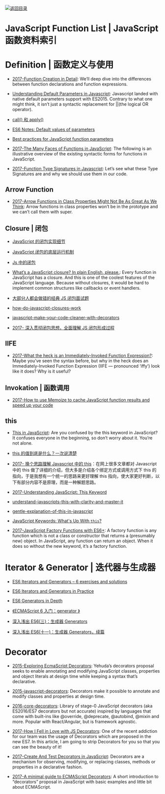 [![返回目录](https://user-images.githubusercontent.com/5803001/38079637-ff0abcf0-3371-11e8-9b76-ad651620afc7.jpg)](https://github.com/wxyyxc1992/Awesome-Lists)

# JavaScript Function List | JavaScript 函数资料索引

# Definition | 函数定义与使用

- [2017-Function Creation in Detail](https://parg.co/U5f): We’ll deep dive into the differences between function declarations and function expressions.

* [Understanding Default Parameters in Javascript](https://parg.co/Urp): Javascript landed with native default parameters support with ES2015. Contrary to what one might think, it isn’t just a syntactic replacement for ||(the logical OR operator).

* [call() 和 apply()](https://zhuanlan.zhihu.com/p/24465043)

* [ES6 Notes: Default values of parameters](https://parg.co/UpD)

* [Best practices for JavaScript function parameters](http://codeutopia.net/blog/2016/11/24/best-practices-for-javascript-function-parameters/)

- [2017-The Many Faces of Functions in JavaScript](https://parg.co/bgS): The following is an illustrative overview of the existing syntactic forms for functions in JavaScript.

- [2017-Function Type Signatures in Javascript](https://parg.co/bgK): Let’s see what these Type Signatures are and why we should use them in our code.

## Arrow Function

- [2017-Arrow Functions in Class Properties Might Not Be As Great As We Think](https://parg.co/U5R): Arrow functions in class properties won’t be in the prototype and we can’t call them with super.

## Closure | 闭包

- [JavaScript 的闭包实现细节](https://zhuanlan.zhihu.com/p/25296587)

- [JavaScript 闭包的底层运行机制](http://www.tuicool.com/articles/NVBrMvU)

- [Js 中的闭包](https://zhuanlan.zhihu.com/p/24432678)

- [What’s a JavaScript closure? In plain English, please.](http://6me.us/PxYRL): Every function in JavaScript has a closure. And this is one of the coolest features of the JavaScript language. Because without closures, it would be hard to implement common structures like callbacks or event handlers.

* [大部分人都会做错的经典 JS 闭包面试题](http://www.cnblogs.com/xxcanghai/p/4991870.html)

* [how-do-javascript-closures-work](http://stackoverflow.com/questions/111102/how-do-javascript-closures-work)

* [javascript-make-your-code-cleaner-with-decorators](https://medium.com/front-end-hacking/javascript-make-your-code-cleaner-with-decorators-d34fc72af947)

- [2017- 深入贯彻闭包思想，全面理解 JS 闭包形成过程](https://segmentfault.com/a/1190000009886713)

## IIFE

- [2017-What the heck is an Immediately-Invoked Function Expression?](https://parg.co/bLr): Maybe you’ve seen the syntax before, but why in the heck does an Immediately-Invoked Function Expression (IIFE — pronounced ‘iffy’) look like it does? Why is it useful?

## Invokation | 函数调用

- [2017-How to use Memoize to cache JavaScript function results and speed up your code](https://parg.co/bgc)

## this

- [This in JavaScript](https://zellwk.com/blog/this/): Are you confused by the this keyword in JavaScript? It confuses everyone in the beginning, so don’t worry about it. You’re not alone.

- [this 的值到底是什么？一次说清楚](https://zhuanlan.zhihu.com/p/23804247)

- [2017- 换个思路理解 Javascript 中的 this](https://parg.co/bgo)：在网上很多文章都对 Javascript 中的 this 做了详细的介绍，但大多是介绍各个绑定方式或调用方式下 this 的指向，于是我想有一个统一的思路来更好理解 this 指向，使大家更好判断，以下有部分内容不是原理，而是一种解题思路。

- [2017-Understanding JavaScript: This Keyword](https://parg.co/bg0)

- [understand-javascripts-this-with-clarity-and-master-it](http://javascriptissexy.com/understand-javascripts-this-with-clarity-and-master-it/)

* [gentle-explanation-of-this-in-javascript](http://rainsoft.io/gentle-explanation-of-this-in-javascript/)

- [JavaScript Keywords: What's Up With `this`?](http://jakewiesler.com/javascript-keywords-whats-up-with-this/)

- [2017-JavaScript Factory Functions with ES6+](https://parg.co/bay): A factory function is any function which is not a class or constructor that returns a (presumably new) object. In JavaScript, any function can return an object. When it does so without the new keyword, it’s a factory function.

# Iterator & Generator | 迭代器与生成器

- [ES6 Iterators and Generators – 6 exercises and solutions](http://www.zsoltnagy.eu/es6-iterators-and-generators-6-exercises-and-solutions/)

- [ES6 Iterators and Generators in Practice](http://www.zsoltnagy.eu/es6-iterators-and-generators-in-practice/)

- [ES6 Generators in Depth](https://ponyfoo.com/articles/es6-generators-in-depth)

- [《ECMAScript 6 入门：generator 》](http://es6.ruanyifeng.com/#docs/generator)

- [深入浅出 ES6(三)：生成器 Generators](http://www.infoq.com/cn/articles/es6-in-depth-generators)

- [深入浅出 ES6(十一)：生成器 Generators，续篇](http://www.infoq.com/cn/articles/es6-in-depth-generators-continued)

# Decorator

- [2015-Exploring EcmaScript Decorators](https://medium.com/google-developers/exploring-es7-decorators-76ecb65fb841#.itxdgmcv4): Yehuda’s decorators proposal seeks to enable annotating and modifying JavaScript classes, properties and object literals at design time while keeping a syntax that’s declarative.

- [2015-javascript-decorators](https://github.com/wycats/javascript-decorators): Decorators make it possible to annotate and modify classes and properties at design time.

- [2016-core-decorators](https://github.com/jayphelps/core-decorators.js): Library of stage-0 JavaScript decorators (aka ES2016/ES7 decorators but not accurate) inspired by languages that come with built-ins like @override, @deprecate, @autobind, @mixin and more. Popular with React/Angular, but is framework agnostic.

- [2017-How I Fell in Love with JS Decorators](https://cabbageapps.com/fell-love-js-decorators): One of the recent addiction for our team was the usage of Decorators which are proposed in the new ES7. In this article, I am going to strip Decorators for you so that you can see the beauty of it!

- [2017-Create And Test Decorators in JavaScript](https://netbasal.com/create-and-test-decorators-in-javascript-85e8d5cf879c): Decorators are a mechanism for observing, modifying, or replacing classes, methods or properties in a declarative fashion.

- [2017-A minimal guide to ECMAScript Decorators](https://itnext.io/a-minimal-guide-to-ecmascript-decorators-55b70338215e): A short introduction to “decorators” proposal in JavaScript with basic examples and little bit about ECMAScript.
